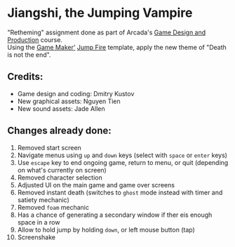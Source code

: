 # Jiangshi, the Jumping Vampire
"Retheming" assignment done as part of Arcada's [Game Design and Production](https://www.arcada.fi/en/study-arcada/continuing-education/course-calendar/game-design-and-production) course.  
Using the [Game Maker'](https://gamemaker.io/) [Jump Fire](https://gamemaker.io/en/tutorials/fire-jump-dnd) template, apply the new theme of "Death is not the end".  
## Credits:
- Game design and coding: Dmitry Kustov
- New graphical assets: Nguyen Tien
- New sound assets: Jade Allen
## Changes already done:
1. Removed start screen
2. Navigate menus using `up` and `down` keys (select with `space` or `enter` keys)
3. Use `escape` key to end ongoing game, return to menu, or quit (depending on what's currently on screen)
4. Removed character selection
5. Adjusted UI on the main game and game over screens
6. Removed instant death (switches to `ghost` mode instead with timer and satiety mechanic)
7. Removed `foam` mechanic
8. Has a chance of generating a secondary window if ther eis enough space in a row
9. Allow to hold jump by holding `down`, or left mouse button (tap)
10. Screenshake